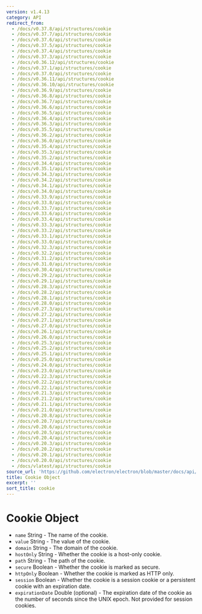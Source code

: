 ```yaml
---
version: v1.4.13
category: API
redirect_from:
  - /docs/v0.37.8/api/structures/cookie
  - /docs/v0.37.7/api/structures/cookie
  - /docs/v0.37.6/api/structures/cookie
  - /docs/v0.37.5/api/structures/cookie
  - /docs/v0.37.4/api/structures/cookie
  - /docs/v0.37.3/api/structures/cookie
  - /docs/v0.36.12/api/structures/cookie
  - /docs/v0.37.1/api/structures/cookie
  - /docs/v0.37.0/api/structures/cookie
  - /docs/v0.36.11/api/structures/cookie
  - /docs/v0.36.10/api/structures/cookie
  - /docs/v0.36.9/api/structures/cookie
  - /docs/v0.36.8/api/structures/cookie
  - /docs/v0.36.7/api/structures/cookie
  - /docs/v0.36.6/api/structures/cookie
  - /docs/v0.36.5/api/structures/cookie
  - /docs/v0.36.4/api/structures/cookie
  - /docs/v0.36.3/api/structures/cookie
  - /docs/v0.35.5/api/structures/cookie
  - /docs/v0.36.2/api/structures/cookie
  - /docs/v0.36.0/api/structures/cookie
  - /docs/v0.35.4/api/structures/cookie
  - /docs/v0.35.3/api/structures/cookie
  - /docs/v0.35.2/api/structures/cookie
  - /docs/v0.34.4/api/structures/cookie
  - /docs/v0.35.1/api/structures/cookie
  - /docs/v0.34.3/api/structures/cookie
  - /docs/v0.34.2/api/structures/cookie
  - /docs/v0.34.1/api/structures/cookie
  - /docs/v0.34.0/api/structures/cookie
  - /docs/v0.33.9/api/structures/cookie
  - /docs/v0.33.8/api/structures/cookie
  - /docs/v0.33.7/api/structures/cookie
  - /docs/v0.33.6/api/structures/cookie
  - /docs/v0.33.4/api/structures/cookie
  - /docs/v0.33.3/api/structures/cookie
  - /docs/v0.33.2/api/structures/cookie
  - /docs/v0.33.1/api/structures/cookie
  - /docs/v0.33.0/api/structures/cookie
  - /docs/v0.32.3/api/structures/cookie
  - /docs/v0.32.2/api/structures/cookie
  - /docs/v0.31.2/api/structures/cookie
  - /docs/v0.31.0/api/structures/cookie
  - /docs/v0.30.4/api/structures/cookie
  - /docs/v0.29.2/api/structures/cookie
  - /docs/v0.29.1/api/structures/cookie
  - /docs/v0.28.3/api/structures/cookie
  - /docs/v0.28.2/api/structures/cookie
  - /docs/v0.28.1/api/structures/cookie
  - /docs/v0.28.0/api/structures/cookie
  - /docs/v0.27.3/api/structures/cookie
  - /docs/v0.27.2/api/structures/cookie
  - /docs/v0.27.1/api/structures/cookie
  - /docs/v0.27.0/api/structures/cookie
  - /docs/v0.26.1/api/structures/cookie
  - /docs/v0.26.0/api/structures/cookie
  - /docs/v0.25.3/api/structures/cookie
  - /docs/v0.25.2/api/structures/cookie
  - /docs/v0.25.1/api/structures/cookie
  - /docs/v0.25.0/api/structures/cookie
  - /docs/v0.24.0/api/structures/cookie
  - /docs/v0.23.0/api/structures/cookie
  - /docs/v0.22.3/api/structures/cookie
  - /docs/v0.22.2/api/structures/cookie
  - /docs/v0.22.1/api/structures/cookie
  - /docs/v0.21.3/api/structures/cookie
  - /docs/v0.21.2/api/structures/cookie
  - /docs/v0.21.1/api/structures/cookie
  - /docs/v0.21.0/api/structures/cookie
  - /docs/v0.20.8/api/structures/cookie
  - /docs/v0.20.7/api/structures/cookie
  - /docs/v0.20.6/api/structures/cookie
  - /docs/v0.20.5/api/structures/cookie
  - /docs/v0.20.4/api/structures/cookie
  - /docs/v0.20.3/api/structures/cookie
  - /docs/v0.20.2/api/structures/cookie
  - /docs/v0.20.1/api/structures/cookie
  - /docs/v0.20.0/api/structures/cookie
  - /docs/vlatest/api/structures/cookie
source_url: 'https://github.com/electron/electron/blob/master/docs/api/structures/cookie.md'
title: Cookie Object
excerpt: ''
sort_title: cookie
---
```

# Cookie Object

*   `name` String - The name of the cookie.
*   `value` String - The value of the cookie.
*   `domain` String - The domain of the cookie.
*   `hostOnly` String - Whether the cookie is a host-only cookie.
*   `path` String - The path of the cookie.
*   `secure` Boolean - Whether the cookie is marked as secure.
*   `httpOnly` Boolean - Whether the cookie is marked as HTTP only.
*   `session` Boolean - Whether the cookie is a session cookie or a persistent cookie with an expiration date.
*   `expirationDate` Double (optional) - The expiration date of the cookie as the number of seconds since the UNIX epoch. Not provided for session cookies.
